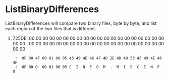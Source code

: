 # ListBinaryDifferences
ListBinaryDifferences will compare two binary files, byte by byte, and list each region of the two files that is different.
 
01.    725DE:  00 00 00 00 00 00 00 00 00 00 00 00 00 00 00 00 00 00 00 00 00 00
            :  00 00 00 00 00 00 00 00 00 00 00 00 00 00 00 00 00 00 00 00 00 00

            :  0F 00 4F 00 01 00 05 43 49 4E 46 4F 4D 2E 4D 49 53 43 49 4E 46 4F
            :  0F 00 O  00 01 00 05 C  I  N  F  O  M  .  M  I  S  C  I  N  F  O

